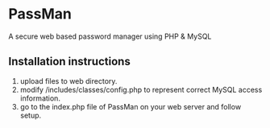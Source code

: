 PassMan
=======

A secure web based password manager using PHP &amp; MySQL

## Installation instructions
1. upload files to web directory.
2. modify /includes/classes/config.php to represent correct MySQL access information.
3. go to the index.php file of PassMan on your web server and follow setup.